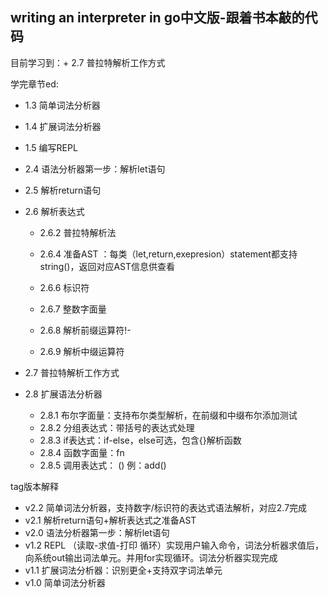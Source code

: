 ## writing an interpreter in go中文版-跟着书本敲的代码

目前学习到：+ 2.7 普拉特解析工作方式

学完章节ed:
+ 1.3 简单词法分析器

+ 1.4 扩展词法分析器

+ 1.5 编写REPL

+ 2.4 语法分析器第一步：解析let语句

+ 2.5 解析return语句

+ 2.6 解析表达式

  + 2.6.2 普拉特解析法

  + 2.6.4 准备AST ：每类（let,return,exepresion）statement都支持string()，返回对应AST信息供查看
  
  + 2.6.6 标识符
  + 2.6.7 整数字面量
  + 2.6.8 解析前缀运算符!-
  + 2.6.9 解析中缀运算符

+ 2.7 普拉特解析工作方式
+ 2.8 扩展语法分析器
  + 2.8.1 布尔字面量：支持布尔类型解析，在前缀和中缀布尔添加测试
  + 2.8.2 分组表达式：带括号的表达式处理
  + 2.8.3 if表达式：if-else，else可选，包含{}解析函数
  + 2.8.4 函数字面量：fn <parameters> <block statement>
  + 2.8.5 调用表达式： <expression>(<comma separated expressions>) 例：add()

tag版本解释

+ v2.2 简单词法分析器，支持数字/标识符的表达式语法解析，对应2.7完成
+ v2.1 解析return语句+解析表达式之准备AST
+ v2.0 语法分析器第一步：解析let语句
+ v1.2 REPL （读取-求值-打印 循环）实现用户输入命令，词法分析器求值后，向系统out输出词法单元。并用for实现循环。词法分析器实现完成
+ v1.1 扩展词法分析器：识别更全+支持双字词法单元
+ v1.0 简单词法分析器
